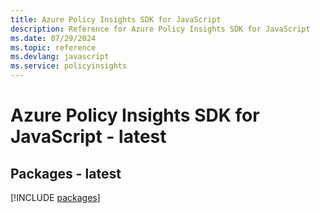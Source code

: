 ```yaml
---
title: Azure Policy Insights SDK for JavaScript
description: Reference for Azure Policy Insights SDK for JavaScript
ms.date: 07/29/2024
ms.topic: reference
ms.devlang: javascript
ms.service: policyinsights
---
```

# Azure Policy Insights SDK for JavaScript - latest
## Packages - latest
[!INCLUDE [packages](policy-insights-index.md)]